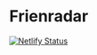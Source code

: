 # Frienradar

[![Netlify Status](https://img.shields.io/netlify/464c0b4b-0a0a-4491-8e0b-ffa1d701a525?label=beta)](https://beta.frienradar.com)
